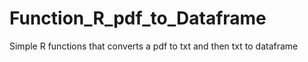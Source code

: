 # Function_R_pdf_to_Dataframe
Simple R functions that converts a pdf to txt  and then txt to dataframe
